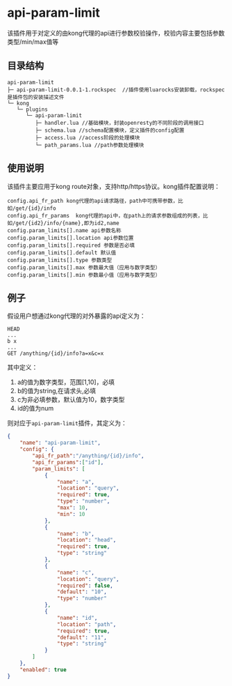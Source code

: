 # api-param-limit

该插件用于对定义的由kong代理的api进行参数校验操作，校验内容主要包括参数类型/min/max值等

## 目录结构

```
api-param-limit
├─ api-param-limit-0.0.1-1.rockspec  //插件使用luarocks安装卸载，rockspec是插件包的安装描述文件
└─ kong
   └─ plugins
      └─ api-param-limit
         ├─ handler.lua //基础模块，封装openresty的不同阶段的调用接口
         ├─ schema.lua //schema配置模块，定义插件的config配置
         ├─ access.lua //access阶段的处理模块
         └─ path_params.lua //path参数处理模块
```

## 使用说明

该插件主要应用于kong route对象，支持http/https协议。kong插件配置说明：

```
config.api_fr_path kong代理的api请求路径，path中可携带参数，比如/get/{id}/info
config.api_fr_params  kong代理的api中，在path上的请求参数组成的列表，比如/get/{id2}/info/{name},即为id2,name
config.param_limits[].name api参数名称
config.param_limits[].location api参数位置
config.param_limits[].required 参数是否必填
config.param_limits[].default 默认值
config.param_limits[].type 参数类型
config.param_limits[].max 参数最大值（应用与数字类型）
config.param_limits[].min 参数最小值（应用与数字类型）

```

## 例子

假设用户想通过kong代理的对外暴露的api定义为：
```
HEAD
...
b x
...
GET /anything/{id}/info?a=x&c=x
```
其中定义：
1. a的值为数字类型，范围[1,10]，必填
2. b的值为string,在请求头,必填
3. c为非必填参数，默认值为10，数字类型
4. id的值为num

则对应于`api-param-limit`插件，其定义为：
```json
{
    "name": "api-param-limit",
    "config": {
        "api_fr_path":"/anything/{id}/info",
        "api_fr_params":["id"],
        "param_limits": [
            {
                "name": "a",
                "location": "query",
                "required": true,
                "type": "number",
                "max": 10,
                "min": 10
            },
            {
                "name": "b",
                "location": "head",
                "required": true,
                "type": "string"
            },
            {
                "name": "c",
                "location": "query",
                "required": false,
                "default": "10",
                "type": "number"
            },
            {
                "name": "id",
                "location": "path",
                "required": true,
                "default": "11",
                "type": "string"
            }
        ]
    }, 
    "enabled": true
}
```



